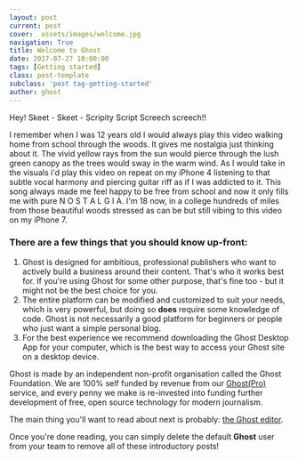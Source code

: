 ```yaml
---
layout: post
current: post
cover:  assets/images/welcome.jpg
navigation: True
title: Welcome to Ghost
date: 2017-07-27 10:00:00
tags: [Getting started]
class: post-template
subclass: 'post tag-getting-started'
author: ghost
---
```


Hey! Skeet - Skeet - Scripity Script 
Screech screech!!

I remember when I was 12 years old I would always play this video walking home from school through the woods. It gives me nostalgia just thinking about it. The vivid yellow rays from the sun would pierce through the lush green canopy as the trees would sway in the warm wind. As I would take in the visuals i'd play this video on repeat on my iPhone 4  listening to that subtle vocal harmony and piercing guitar riff as if I was addicted to it. This song always made me feel happy to be free from school and now it only fills me with pure N O S T A L G I A. I'm 18 now, in a college hundreds of miles from those beautiful woods stressed as can be but still vibing to this video on my iPhone 7. 

### There are a few things that you should know up-front:
1. Ghost is designed for ambitious, professional publishers who want to actively build a business around their content. That's who it works best for. If you're using Ghost for some other purpose, that's fine too - but it might not be the best choice for you.
2. The entire platform can be modified and customized to suit your needs, which is very powerful, but doing so **does** require some knowledge of code. Ghost is not necessarily a good platform for beginners or people who just want a simple personal blog.
3. For the best experience we recommend downloading the Ghost Desktop App for your computer, which is the best way to access your Ghost site on a desktop device.


Ghost is made by an independent non-profit organisation called the Ghost Foundation. We are 100% self funded by revenue from our [Ghost(Pro)](https://ghost.org/pricing) service, and every penny we make is re-invested into funding further development of free, open source technology for modern journalism.

The main thing you'll want to read about next is probably: [the Ghost editor](https://demo.ghost.io/the-editor/).

Once you're done reading, you can simply delete the default **Ghost** user from your team to remove all of these introductory posts!
